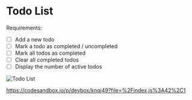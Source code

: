 # Todo List

Requirements:

- [ ] Add a new todo
- [ ] Mark a todo as completed / uncompleted
- [ ] Mark all todos as completed
- [ ] Clear all completed todos
- [ ] Display the number of active todos

![Todo List](./todo-list.gif)



https://codesandbox.io/p/devbox/knqj49?file=%2Findex.js%3A42%2C1
